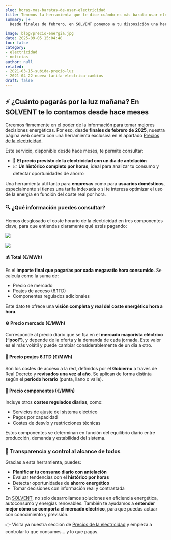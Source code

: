 ```yaml
---
slug: horas-mas-baratas-de-usar-electricidad
title: Tenemos la herramienta que te dice cuándo es más barato usar electricidad
summary: |+
  Desde finales de febrero, en SOLVENT ponemos a tu disposición una herramienta actualizada que te permite consultar el precio de la electricidad para el día siguiente, hora a hora, así como acceder a un histórico detallado de precios. Desglosamos el coste total de la energía en sus tres componentes clave: precio de mercado, peajes 6.1TD y componentes regulados, para que sepas exactamente qué estás pagando y por qué. Una herramienta útil, clara y diseñada para ayudarte a gestionar mejor tu consumo energético.

image: blog/precio-energia.jpg
date: 2025-09-05 15:04:48
toc: false
category:
- electricidad
- noticias
author: null
related:
- 2021-03-15-subida-precio-luz
- 2021-04-22-nueva-tarifa-electrica-cambios
draft: false
---
```

## ⚡ ¿Cuánto pagarás por la luz mañana? En SOLVENT te lo contamos desde hace meses

Creemos firmemente en el poder de la información para tomar mejores decisiones energéticas. Por eso, desde **finales de febrero de 2025**, nuestra página web cuenta con una herramienta exclusiva en el apartado [Precios de la electricidad](/precio-electricidad/).

Este servicio, disponible desde hace meses, te permite consultar:

- 📅 **El precio previsto de la electricidad con un día de antelación**
- 📈 **Un histórico completo por horas**, ideal para analizar tu consumo y detectar oportunidades de ahorro

Una herramienta útil tanto para **empresas** como para **usuarios domésticos**, especialmente si tienes una tarifa indexada o si te interesa optimizar el uso de la energía en función del coste real por hora.

### 🔍 ¿Qué información puedes consultar?

Hemos desglosado el coste horario de la electricidad en tres componentes clave, para que entiendas claramente qué estás pagando:

![](blog/grafico.png)

![](blog/grafico-leyenda.png)

#### 💰 Total (€/MWh)

Es el **importe final que pagarías por cada megavatio hora consumido**. Se calcula como la suma de:

- Precio de mercado
- Peajes de acceso (6.1TD)
- Componentes regulados adicionales

Este dato te ofrece una **visión completa y real del coste energético hora a hora**.

#### ⚙️ Precio mercado (€/MWh)

Corresponde al precio diario que se fija en el **mercado mayorista eléctrico (“pool”)**, y depende de la oferta y la demanda de cada jornada. Este valor es el más volátil y puede cambiar considerablemente de un día a otro.

#### 🔌 Precio peajes 6.1TD (€/MWh)

Son los costes de acceso a la red, definidos por el **Gobierno** a través de Real Decreto y **revisados una vez al año**. Se aplican de forma distinta según el **periodo horario** (punta, llano o valle).

#### 🔧 Precio componentes (€/MWh)

Incluye otros **costes regulados diarios**, como:

- Servicios de ajuste del sistema eléctrico
- Pagos por capacidad
- Costes de desvío y restricciones técnicas

Estos componentes se determinan en función del equilibrio diario entre producción, demanda y estabilidad del sistema.

### 📲 Transparencia y control al alcance de todos

Gracias a esta herramienta, puedes:

- **Planificar tu consumo diario con antelación**
- Evaluar tendencias con el **histórico por horas**
- Detectar oportunidades de **ahorro energético**
- Tomar decisiones con información real y contrastada

En [SOLVENT](/nosotros/), no solo desarrollamos soluciones en eficiencia energética, autoconsumo y energías renovables. También te ayudamos a **entender mejor cómo se comporta el mercado eléctrico**, para que puedas actuar con conocimiento y previsión.

👉 Visita ya nuestra sección de [Precios de la electricidad](/precio-electricidad/)  y empieza a controlar lo que consumes… y lo que pagas.
